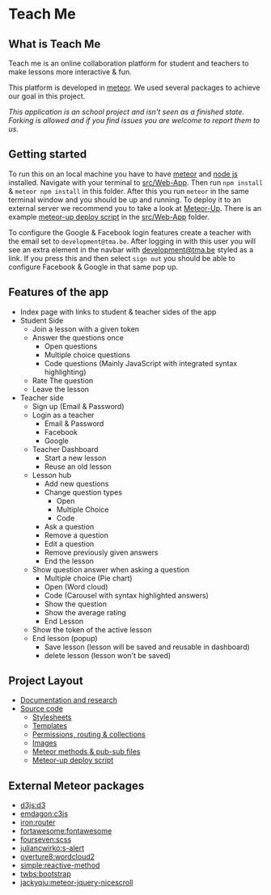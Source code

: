 # Teach Me
## What is Teach Me
Teach me is an online collaboration platform for student and teachers to make lessons more interactive & fun.

This platform is developed in [meteor](https://www.meteor.com/ "meteor"). We used several packages to achieve our goal in this project.

*This application is an school project and isn't seen as a finished state. Forking is allowed and if you find issues you are welcome to report them to us.*

## Getting started
To run this on an local machine you have to have [meteor](https://www.meteor.com/ "meteor") and [node js](https://nodejs.org/en/ "nodejs") installed. Navigate with your terminal to [src/Web-App](https://github.com/Rival-Thompson/CloudApplications-TeachMe/tree/master/src/Web-App). Then run `npm install` & `meteor npm install` in this folder. After this you run `meteor` in the same terminal window and you should be up and running. To deploy it to an external server we recommend you to take a look at [Meteor-Up](https://github.com/kadirahq/meteor-up). There is an example [meteor-up deploy script](https://github.com/Rival-Thompson/CloudApplications-TeachMe/blob/master/src/Web-App/mup.js) in the [src/Web-App](https://github.com/Rival-Thompson/CloudApplications-TeachMe/tree/master/src/Web-App) folder.

To configure the Google & Facebook login features create a teacher with the email set to `development@tma.be`. After logging in with this user you will see an extra element in the navbar with development@tma.be styled as a link. If you press this and then select `sign out` you should be able to configure Facebook & Google in that same pop up.

## Features of the app
- Index page with links to student & teacher sides of the app
- Student Side
	- Join a lesson with a given token
	- Answer the questions once
		- Open questions
		- Multiple choice questions
		- Code questions (Mainly JavaScript with integrated syntax highlighting)
	- Rate The question
	- Leave the lesson
- Teacher side
	- Sign up (Email & Password)
	- Login as a teacher
		- Email & Password
		- Facebook
		- Google
	- Teacher Dashboard
 		- Start a new lesson
 		- Reuse an old lesson
 	- Lesson hub
	 	-  Add new questions
	 	-  Change question types
		 	-  Open
		 	-  Multiple Choice
		 	-  Code
		-  Ask a question
		-  Remove a question
		-  Edit a question
		-  Remove previously given answers
		-  End the lesson
	-  Show question answer when asking a question
		-  Multiple choice (Pie chart)
		-  Open (Word cloud)
		-  Code (Carousel with syntax highlighted answers)
		-  Show the question
		-  Show the average rating
		-  End Lesson
	- Show the token of the active lesson
	- End lesson (popup)
		- Save lesson (lesson will be saved and reusable in dashboard)
		- delete lesson (lesson won't be saved)

## Project Layout
- [Documentation and research]()
- [Source code](https://github.com/Rival-Thompson/CloudApplications-TeachMe/tree/master/src/Web-App)
	- [Stylesheets](https://github.com/Rival-Thompson/CloudApplications-TeachMe/tree/master/src/Web-App/client/stylesheets)
	- [Templates](https://github.com/Rival-Thompson/CloudApplications-TeachMe/tree/master/src/Web-App/client/templates)
	- [Permissions, routing & collections](https://github.com/Rival-Thompson/CloudApplications-TeachMe/tree/master/src/Web-App/lib)
	- [Images](https://github.com/Rival-Thompson/CloudApplications-TeachMe/tree/master/src/Web-App/public)
	- [Meteor methods & pub-sub files](https://github.com/Rival-Thompson/CloudApplications-TeachMe/tree/master/src/Web-App/server)
	- [Meteor-up deploy script](https://github.com/Rival-Thompson/CloudApplications-TeachMe/blob/master/src/Web-App/mup.js)

## External Meteor packages

- [d3js:d3](https://atmospherejs.com/d3js/d3)
- [emdagon:c3js](https://atmospherejs.com/emdagon/c3js)
- [iron:router](https://atmospherejs.com/iron/router)
- [fortawesome:fontawesome](https://atmospherejs.com/fortawesome/fontawesome)
- [fourseven:scss](https://atmospherejs.com/fourseven/scss)
- [juliancwirko:s-alert](https://atmospherejs.com/juliancwirko/s-alert)
- [overture8:wordcloud2](https://atmospherejs.com/overture8/wordcloud2)
- [simple:reactive-method](https://atmospherejs.com/simple/reactive-method)
- [twbs:bootstrap](https://atmospherejs.com/twbs/bootstrap)
- [jackyqiu:meteor-jquery-nicescroll](https://atmospherejs.com/jackyqiu/meteor-jquery-nicescroll)